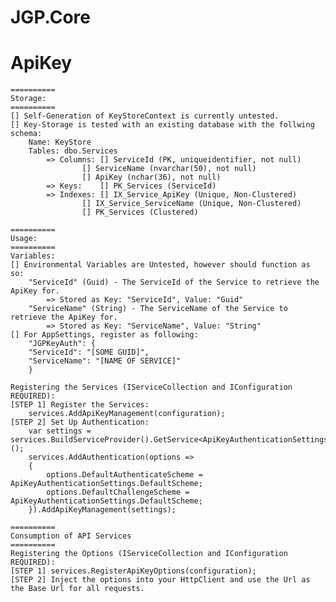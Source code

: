 # JGP.Core

# ApiKey

	==========
	Storage:
	==========
	[] Self-Generation of KeyStoreContext is currently untested.
	[] Key-Storage is tested with an existing database with the follwing schema:
		Name: KeyStore
		Tables: dbo.Services
			=> Columns:	[] ServiceId (PK, uniqueidentifier, not null)
					[] ServiceName (nvarchar(50), not null)
					[] ApiKey (nchar(36), not null)
			=> Keys:	[] PK_Services (ServiceId)
			=> Indexes:	[] IX_Service_ApiKey (Unique, Non-Clustered)
					[] IX_Service_ServiceName (Unique, Non-Clustered)
					[] PK_Services (Clustered)
	
	==========
	Usage:
	==========
	Variables:
	[] Environmental Variables are Untested, however should function as so:
		"ServiceId" (Guid) - The ServiceId of the Service to retrieve the ApiKey for.
			=> Stored as Key: "ServiceId", Value: "Guid"
		"ServiceName" (String) - The ServiceName of the Service to retrieve the ApiKey for.
			=> Stored as Key: "ServiceName", Value: "String"
	[] For AppSettings, register as following:
		"JGPKeyAuth": {
		"ServiceId": "[SOME GUID]",
		"ServiceName": "[NAME OF SERVICE]"
		}
	
	Registering the Services (IServiceCollection and IConfiguration REQUIRED):
	[STEP 1] Register the Services:
		services.AddApiKeyManagement(configuration);
	[STEP 2] Set Up Authentication:
		var settings = services.BuildServiceProvider().GetService<ApiKeyAuthenticationSettings>();
		services.AddAuthentication(options =>
		{
		    options.DefaultAuthenticateScheme = ApiKeyAuthenticationSettings.DefaultScheme;
		    options.DefaultChallengeScheme = ApiKeyAuthenticationSettings.DefaultScheme;
		}).AddApiKeyManagement(settings);

	==========
	Consumption of API Services
	==========
	Registering the Options (IServiceCollection and IConfiguration REQUIRED):
	[STEP 1] services.RegisterApiKeyOptions(configuration);
	[STEP 2] Inject the options into your HttpClient and use the Url as the Base Url for all requests.
	